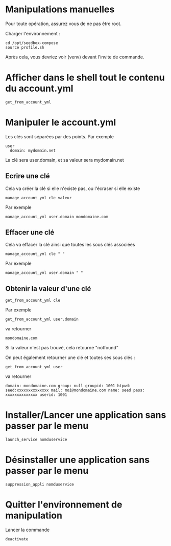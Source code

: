 # Manipulations manuelles

Pour toute opération, assurez vous de ne pas être root.

Charger l'environnement : 
```
cd /opt/seedbox-compose
source profile.sh
```

Après cela, vous devriez voir (venv) devant l'invite de commande.


# Afficher dans le shell tout le contenu du account.yml
```
get_from_account_yml
```

# Manipuler le account.yml

Les clés sont séparées par des points. Par exemple
```
user
  domain: mydomain.net
```

La clé sera user.domain, et sa valeur sera mydomain.net

## Ecrire une clé
Cela va créer la clé si elle n'existe pas, ou l'écraser si elle existe

```
manage_account_yml cle valeur
```
Par exemple
```
manage_account_yml user.domain mondomaine.com
```

## Effacer une clé
Cela va effacer la clé ainsi que toutes les sous clés associées

```
manage_account_yml cle " "
```
Par exemple
```
manage_account_yml user.domain " "
```

## Obtenir la valeur d'une clé

```
get_from_account_yml cle
```
Par exemple
```
get_from_account_yml user.domain
```
va retourner
```
mondomaine.com
```
Si la valeur n'est pas trouvé, cela retourne "notfound"

On peut également retourner une clé et toutes ses sous clés : 
```
get_from_account_yml user
```
va retourner
```
domain: mondomaine.com group: null groupid: 1001 htpwd: seed:xxxxxxxxxxxxxx mail: moi@mondomaine.com name: seed pass: xxxxxxxxxxxxxx userid: 1001
```

# Installer/Lancer une application sans passer par le menu

```
launch_service nomduservice
```
# Désinstaller une application sans passer par le menu
```
suppression_appli nomduservice
```
# Quitter l'environnement de manipulation

Lancer la commande
```
deactivate
```